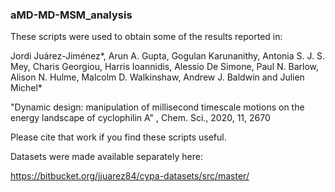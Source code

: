 ### aMD-MD-MSM_analysis
These scripts were used to obtain some of the results reported in:

Jordi Juárez-Jiménez*, Arun A. Gupta, Gogulan Karunanithy, Antonia S. J. S. Mey, 
Charis Georgiou, Harris Ioannidis, Alessio De Simone, Paul N. Barlow, Alison N. Hulme,
Malcolm D. Walkinshaw, Andrew J. Baldwin and  Julien Michel*

"Dynamic design: manipulation of millisecond timescale motions on the energy landscape 
of cyclophilin A" , Chem. Sci., 2020, 11, 2670

Please cite that work if you find these scripts useful.

Datasets were made available separately here:

https://bitbucket.org/jjuarez84/cypa-datasets/src/master/
